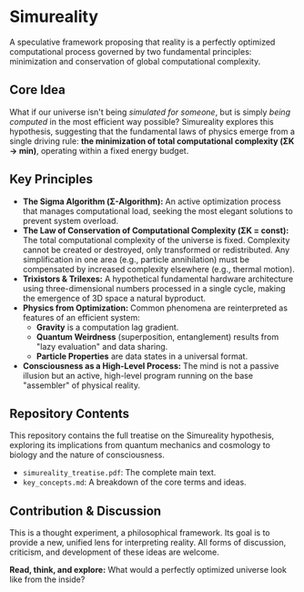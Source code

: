 # Simureality

A speculative framework proposing that reality is a perfectly optimized computational process governed by two fundamental principles: minimization and conservation of global computational complexity.

## Core Idea

What if our universe isn't being *simulated for someone*, but is simply *being computed* in the most efficient way possible? Simureality explores this hypothesis, suggesting that the fundamental laws of physics emerge from a single driving rule: **the minimization of total computational complexity (ΣK -> min)**, operating within a fixed energy budget.

## Key Principles

*   **The Sigma Algorithm (Σ-Algorithm):** An active optimization process that manages computational load, seeking the most elegant solutions to prevent system overload.
*   **The Law of Conservation of Computational Complexity (ΣK = const):** The total computational complexity of the universe is fixed. Complexity cannot be created or destroyed, only transformed or redistributed. Any simplification in one area (e.g., particle annihilation) must be compensated by increased complexity elsewhere (e.g., thermal motion).
*   **Trixistors & Trilexes:** A hypothetical fundamental hardware architecture using three-dimensional numbers processed in a single cycle, making the emergence of 3D space a natural byproduct.
*   **Physics from Optimization:** Common phenomena are reinterpreted as features of an efficient system:
    *   **Gravity** is a computation lag gradient.
    *   **Quantum Weirdness** (superposition, entanglement) results from "lazy evaluation" and data sharing.
    *   **Particle Properties** are data states in a universal format.
*   **Consciousness as a High-Level Process:** The mind is not a passive illusion but an active, high-level program running on the base "assembler" of physical reality.

## Repository Contents

This repository contains the full treatise on the Simureality hypothesis, exploring its implications from quantum mechanics and cosmology to biology and the nature of consciousness.

*   `simureality_treatise.pdf`: The complete main text.
*   `key_concepts.md`: A breakdown of the core terms and ideas.

## Contribution & Discussion

This is a thought experiment, a philosophical framework. Its goal is to provide a new, unified lens for interpreting reality. All forms of discussion, criticism, and development of these ideas are welcome.

**Read, think, and explore:** What would a perfectly optimized universe look like from the inside?
